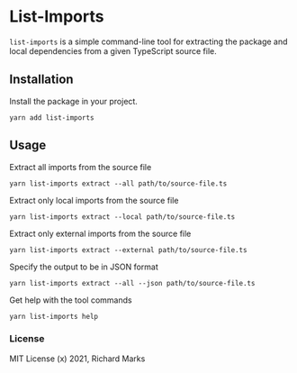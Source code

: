 # List-Imports

`list-imports` is a simple command-line tool for extracting the package and local dependencies from a given TypeScript source file.

## Installation

Install the package in your project.

```
yarn add list-imports
```

## Usage

Extract all imports from the source file

```
yarn list-imports extract --all path/to/source-file.ts
```

Extract only local imports from the source file

```
yarn list-imports extract --local path/to/source-file.ts
```

Extract only external imports from the source file

```
yarn list-imports extract --external path/to/source-file.ts
```

Specify the output to be in JSON format

```
yarn list-imports extract --all --json path/to/source-file.ts
```

Get help with the tool commands

```
yarn list-imports help
```

### License

MIT License (x) 2021, Richard Marks
